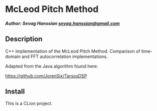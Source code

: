 # McLeod Pitch Method
##### Author: Sevag Hanssian <sevag.hanssian@gmail.com>


## Description

C++ implementation of the McLeod Pitch Method. Comparison of
time-domain and FFT autocorrelation implementations.

Adapted from the Java algorithm found here:

https://github.com/JorenSix/TarsosDSP


## Install

This is a CLion project.
